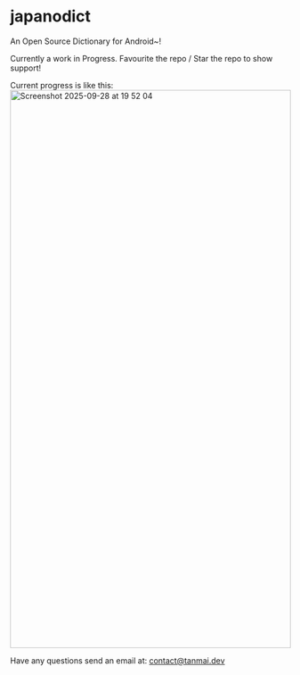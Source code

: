 # japanodict
An Open Source Dictionary for Android~!

Currently a work in Progress.
Favourite the repo / Star the repo to show support!

Current progress is like this:
<img width="504" height="1000" alt="Screenshot 2025-09-28 at 19 52 04" src="https://github.com/user-attachments/assets/539b38fc-f868-4332-bc9f-86f01fb21b5b" />

Have any questions send an email at: contact@tanmai.dev
